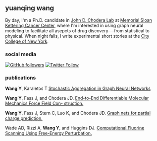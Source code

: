 ## yuanqing wang

By day, I'm a Ph.D. candidate in [John D. Chodera Lab](http://choderalab.org) at [Memorial Sloan Kettering Cancer Center](http://mskcc.org), where I'm interested in using graph neural modeling to facilitate all asepcts of drug discovery---from statistical to physical. When night falls, I write experimental short stories at the [City College of New York](http://ccny.cuny.edu). 

### social media
[![GitHub followers](https://img.shields.io/github/followers/tterb.svg?style=social&label=Follow)](https://github.com/yuanqing-wang/MyBadges)
[![Twitter Follow](https://img.shields.io/twitter/follow/yuanqingwang.svg?style=social)](https://twitter.com/yuanqingwang) 

### publications

**Wang Y**, Karaletos T [Stochastic Aggregation in Graph Neural Networks](https://arxiv.org/abs/2102.12648)

**Wang Y**, Fass J, and Chodera JD. [End-to-End Differentiable Molecular Mechanics Force Field Con-
struction.](https://arxiv.org/abs/2010.01196)

**Wang Y**, Fass J, Stern C, Luo K, and Chodera JD. [Graph nets for partial charge prediction.](https://arxiv.org/abs/1909.07903)

Wade AD, Rizzi A, **Wang Y**, and Huggins DJ. [Computational Fluorine Scanning Using Free-Energy Perturbation.](https://pubs.acs.org/doi/10.1021/acs.jcim.9b00228)






